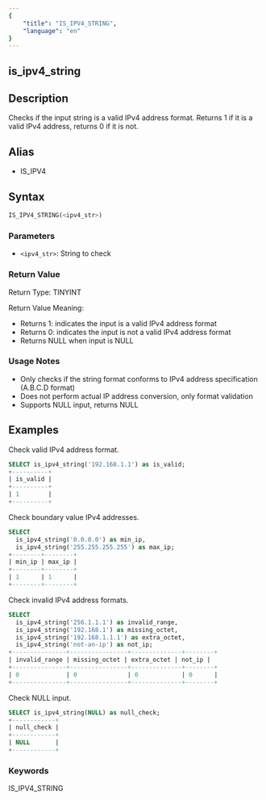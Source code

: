 ```yaml
---
{
    "title": "IS_IPV4_STRING",
    "language": "en"
}
---
```


## is_ipv4_string

## Description
Checks if the input string is a valid IPv4 address format. Returns 1 if it is a valid IPv4 address, returns 0 if it is not.

## Alias
- IS_IPV4

## Syntax
```sql
IS_IPV4_STRING(<ipv4_str>)
```

### Parameters
- `<ipv4_str>`: String to check

### Return Value
Return Type: TINYINT

Return Value Meaning:
- Returns 1: indicates the input is a valid IPv4 address format
- Returns 0: indicates the input is not a valid IPv4 address format
- Returns NULL when input is NULL

### Usage Notes
- Only checks if the string format conforms to IPv4 address specification (A.B.C.D format)
- Does not perform actual IP address conversion, only format validation
- Supports NULL input, returns NULL

## Examples

Check valid IPv4 address format.
```sql
SELECT is_ipv4_string('192.168.1.1') as is_valid;
+----------+
| is_valid |
+----------+
| 1        |
+----------+
```

Check boundary value IPv4 addresses.
```sql
SELECT 
  is_ipv4_string('0.0.0.0') as min_ip,
  is_ipv4_string('255.255.255.255') as max_ip;
+--------+--------+
| min_ip | max_ip |
+--------+--------+
| 1      | 1      |
+--------+--------+
```

Check invalid IPv4 address formats.
```sql
SELECT 
  is_ipv4_string('256.1.1.1') as invalid_range,
  is_ipv4_string('192.168.1') as missing_octet,
  is_ipv4_string('192.168.1.1.1') as extra_octet,
  is_ipv4_string('not-an-ip') as not_ip;
+---------------+----------------+--------------+--------+
| invalid_range | missing_octet | extra_octet | not_ip |
+---------------+----------------+--------------+--------+
| 0             | 0              | 0            | 0      |
+---------------+----------------+--------------+--------+
```

Check NULL input.
```sql
SELECT is_ipv4_string(NULL) as null_check;
+------------+
| null_check |
+------------+
| NULL       |
+------------+
```

### Keywords

IS_IPV4_STRING

